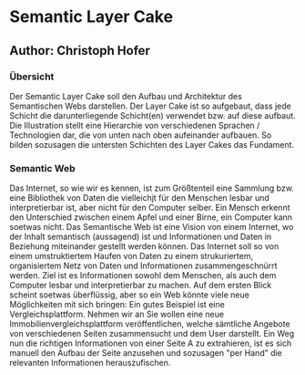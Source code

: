# Semantic Layer Cake
## Author: Christoph Hofer

### Übersicht

Der Semantic Layer Cake soll den Aufbau und Architektur des Semantischen Webs darstellen. Der Layer Cake ist so aufgebaut, dass jede Schicht die darunterliegende Schicht(en) verwendet bzw. auf diese aufbaut. Die Illustration stellt eine Hierarchie von verschiedenen Sprachen / Technologien dar, die von unten nach oben aufeinander aufbauen. So bilden sozusagen die untersten Schichten des Layer Cakes das Fundament. 

### Semantic Web

Das Internet, so wie wir es kennen, ist zum Größtenteil eine Sammlung bzw. eine Bibliothek von Daten die vielleichjt für den Menschen lesbar und interpretierbar ist, aber nicht für den Computer selber. Ein Mensch erkennt den Unterschied zwischen einem Apfel und einer Birne, ein Computer kann soetwas nicht.
Das Semantische Web ist eine Vision von einem Internet, wo der Inhalt semantisch (aussagend) ist und Informationen und Daten in Beziehung miteinander gestellt werden können. Das Internet soll so von einem umstruktiertem Haufen von Daten zu einem strukuriertem, organisiertem Netz von Daten und Informationen zusammengeschnürrt werden. Ziel ist es Informationen sowohl dem Menschen, als auch dem Computer lesbar und interpretierbar zu machen. Auf dem ersten Blick scheint soetwas überflüssig, aber so ein Web könnte viele neue Möglichkeiten mit sich bringen: Ein gutes Beispiel ist eine Vergleichsplattform. Nehmen wir an Sie wollen eine neue Immobilienvergleichsplattform veröffentlichen, welche sämtliche Angebote von verschiedenen Seiten zusammensucht und dem User darstellt. Ein Weg nun die richtigen Informationen von einer Seite A zu extrahieren, ist es sich manuell den Aufbau der Seite anzusehen und sozusagen "per Hand" die relevanten Informationen herauszufischen.
